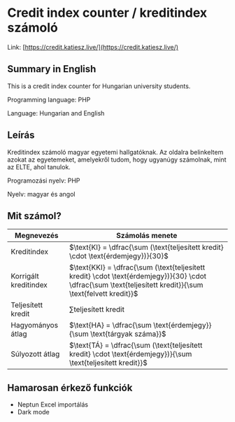 # Credit index counter / kreditindex számoló

Link: [https://credit.katiesz.live/](https://credit.katiesz.live/)

## Summary in English

This is a credit index counter for Hungarian university students.

Programming language: PHP

Language: Hungarian and English

## Leírás

Kreditindex számoló magyar egyetemi hallgatóknak. Az oldalra belinkeltem azokat az egyetemeket, amelyekről tudom, hogy ugyanúgy számolnak, mint az ELTE, ahol tanulok.

Programozási nyelv: PHP

Nyelv: magyar és angol

## Mit számol?

| Megnevezés | Számolás menete |
| - | - |
| Kreditindex | $\text{KI}  =  \dfrac{\sum (\text{teljesített kredit}  \cdot  \text{érdemjegy})}{30}$ |
| Korrigált kreditindex | $\text{KKI}  =  \dfrac{\sum (\text{teljesített kredit}  \cdot  \text{érdemjegy})}{30} \cdot \dfrac{\sum \text{teljesített kredit}}{\sum \text{felvett kredit}}$ |
| Teljesített kredit | $\sum \text{teljesített kredit}$ |
| Hagyományos átlag | $\text{HA}  =  \dfrac{\sum \text{érdemjegy}}{\sum \text{tárgyak száma}}$ |
| Súlyozott átlag | $\text{TÁ}  =  \dfrac{\sum (\text{teljesített kredit}  \cdot  \text{érdemjegy})}{\sum \text{teljesített kredit}}$ |

## Hamarosan érkező funkciók

- Neptun Excel importálás
- Dark mode
